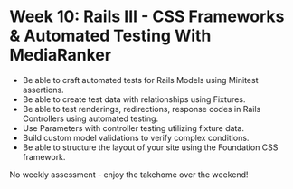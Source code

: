 # Week 10: Rails III - CSS Frameworks & Automated Testing With MediaRanker
- Be able to craft automated tests for Rails Models using Minitest assertions.
- Be able to create test data with relationships using Fixtures.
- Be able to test renderings, redirections, response codes in Rails Controllers using automated testing.
- Use Parameters with controller testing utilizing fixture data.
- Build custom model validations to verify complex conditions.
- Be able to structure the layout of your site using the Foundation CSS framework.

No weekly assessment - enjoy the takehome over the weekend!
